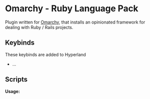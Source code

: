 # Omarchy - Ruby Language Pack

Plugin written for [Omarchy](https://omarchy.org/), that installs an opinionated framework for dealing with Ruby / Rails projects.

## Keybinds

These keybinds are added to Hyperland

- ... 

## Scripts

**Usage:**

